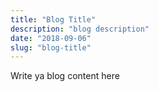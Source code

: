 ```yaml
---
title: "Blog Title"
description: "blog description"
date: "2018-09-06"
slug: "blog-title"
---
```


Write ya blog content here
